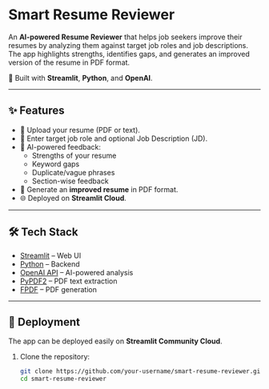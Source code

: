 
# Smart Resume Reviewer

An **AI-powered Resume Reviewer** that helps job seekers improve their resumes by analyzing them against target job roles and job descriptions. The app highlights strengths, identifies gaps, and generates an improved version of the resume in PDF format.

🚀 Built with **Streamlit**, **Python**, and **OpenAI**.

---

## ✨ Features
- 📂 Upload your resume (PDF or text).
- 🎯 Enter target job role and optional Job Description (JD).
- 🤖 AI-powered feedback:
  - Strengths of your resume
  - Keyword gaps
  - Duplicate/vague phrases
  - Section-wise feedback
- 📑 Generate an **improved resume** in PDF format.
- 🌐 Deployed on **Streamlit Cloud**.

---

## 🛠 Tech Stack
- [Streamlit](https://streamlit.io/) – Web UI
- [Python](https://www.python.org/) – Backend
- [OpenAI API](https://platform.openai.com/) – AI-powered analysis
- [PyPDF2](https://pypi.org/project/pypdf2/) – PDF text extraction
- [FPDF](https://pypi.org/project/fpdf/) – PDF generation

---

## 🚀 Deployment
The app can be deployed easily on **Streamlit Community Cloud**.

1. Clone the repository:
   ```bash
   git clone https://github.com/your-username/smart-resume-reviewer.git
   cd smart-resume-reviewer
